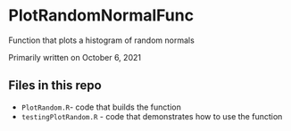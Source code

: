 # PlotRandomNormalFunc
Function that plots a histogram of random normals

Primarily written on October 6, 2021

## Files in this repo

* `PlotRandom.R`- code that builds the function
* `testingPlotRandom.R` - code that demonstrates how to use the function
